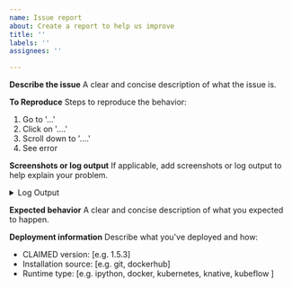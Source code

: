 ```yaml
---
name: Issue report
about: Create a report to help us improve
title: ''
labels: ''
assignees: ''

---
```


**Describe the issue**
A clear and concise description of what the issue is.

**To Reproduce**
Steps to reproduce the behavior:
1. Go to '...'
2. Click on '....'
3. Scroll down to '....'
4. See error

**Screenshots or log output**
If applicable, add screenshots or log output to help explain your problem.
<details><summary>Log Output</summary>
<pre>
Paste the log output here.
</pre>
</details>

**Expected behavior**
A clear and concise description of what you expected to happen.

**Deployment information**
Describe what you've deployed and how:
 - CLAIMED version: [e.g. 1.5.3]
 - Installation source: [e.g. git, dockerhub]
 - Runtime type: [e.g. ipython, docker, kubernetes, knative, kubeflow ]

